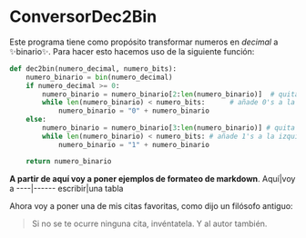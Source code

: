 # ConversorDec2Bin
 
Este programa tiene como propósito transformar numeros en *decimal* a :sparkles:binario:sparkles:\. Para hacer esto hacemos uso de la siguiente función\:
```python
def dec2bin(numero_decimal, numero_bits):
    numero_binario = bin(numero_decimal)
    if numero_decimal >= 0:
        numero_binario = numero_binario[2:len(numero_binario)]  # quita el "0b" del principio
        while len(numero_binario) < numero_bits:      # añade 0's a la izquierda si hace falta
            numero_binario = "0" + numero_binario
    else:
        numero_binario = numero_binario[3:len(numero_binario)] # quita el "-0b" del principio
        while len(numero_binario) < numero_bits: # añade 1's a la izquierda si hace falta
            numero_binario = "1" + numero_binario

    return numero_binario
```
**A partir de aquí voy a poner ejemplos de formateo de markdown**\.
Aquí|voy a
----|------
escribir|una tabla

Ahora voy a poner una de mis citas favoritas, como dijo un filósofo antiguo\:
>Si no se te ocurre ninguna cita, invéntatela. Y al autor también.